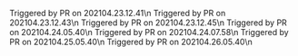   Triggered by PR on 202104.23.12.41\n
  Triggered by PR on 202104.23.12.43\n
  Triggered by PR on 202104.23.12.45\n
  Triggered by PR on 202104.24.05.40\n
  Triggered by PR on 202104.24.07.58\n
  Triggered by PR on 202104.25.05.40\n
  Triggered by PR on 202104.26.05.40\n
